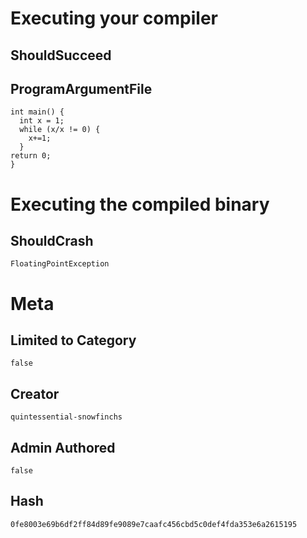 # Executing your compiler

## ShouldSucceed

## ProgramArgumentFile

```
int main() {
  int x = 1;
  while (x/x != 0) {
    x+=1;
  }
return 0;
}
```

# Executing the compiled binary

## ShouldCrash

```
FloatingPointException
```

# Meta

## Limited to Category

```
false
```

## Creator

```
quintessential-snowfinchs
```

## Admin Authored

```
false
```

## Hash

```
0fe8003e69b6df2ff84d89fe9089e7caafc456cbd5c0def4fda353e6a2615195
```
